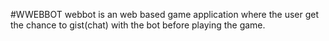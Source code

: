 #WWEBBOT
webbot is an web based game application where the user get the chance to gist(chat) with the bot before playing the game. 
